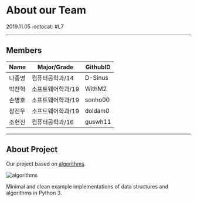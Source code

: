 # About our Team
2019.11.05 :octocat: #L7

* * *

## Members
| Name | Major/Grade | GithubID |
| --- | --- | --- |
| 나종명 | 컴퓨터공학과/14   | D-Sinus |
| 박찬혁 | 소프트웨어학과/19 | WithM2  |
| 손병호 | 소프트웨어학과/19 | sonho00 |
| 장진우 | 소프트웨어학과/19 | doldam0 |
| 조현진 | 컴퓨터공학과/16   | guswh11 |

* * *

## About Project
Our project based on [algorithms](https://github.com/keon/algorithms).

![algorithms](https://raw.githubusercontent.com/keon/algorithms/master/docs/source/_static/logo/logotype1blue.png)

Minimal and clean example implementations of data structures and algorithms in Python 3.
